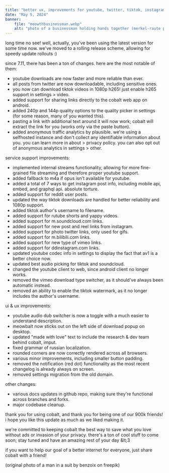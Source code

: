 ```yaml
---
title: "better ux, improvements for youtube, twitter, tiktok, instagram, and more!"
date: "May 5, 2024"
banner:
    file: "meowthbusinessman.webp"
    alt: "photo of a businessman holding hands together (merkel-raute pose) with meowth plush head."
---
```

long time no see! well, actually, you've been using the latest version for some time now. we've moved to a rolling release scheme, allowing for speedy update rollouts :)

since 7.11, there has been a ton of changes. here are the most notable of them:
- youtube downloads are now faster and more reliable than ever.
- all posts from twitter are now downloadable, including sensitive ones.
- you now can download tiktok videos in 1080p h265! just enable h265 support in settings > video.
- added support for sharing links directly to the cobalt web app on android.
- added 240p and 144p quality options to the quality picker in settings (for some reason, many of you wanted this).
- pasting a link with additional text around it will now work; cobalt will extract the link for you (works only via the paste button).
- added anonymous traffic analytics by plausible. we're using a selfhosted instance and don't collect any identifiable information about you. you can learn more in about > privacy policy. you can also opt out of anonymous analytics in settings > other.

service support improvements:
- implemented internal streams functionality, allowing for more fine-grained file streaming and therefore proper youtube support.
- added fallback to m4a if opus isn't available for youtube.
- added a total of 7 ways to get instagram post info, including mobile api, embed, and graphql api. absolute torture.
- added support for reddit user posts.
- updated the way tiktok downloads are handled for better reliability and 1080p support.
- added tiktok author's username to filename.
- added support for rutube shorts and yappy videos.
- added support for m.soundcloud.com links.
- added support for new post and reel links from instagram.
- added support for photo twitter links, only used for gifs.
- added support for m.bilibili.com links.
- added support for new type of vimeo links.
- added support for ddinstagram.com links.
- updated youtube codec info in settings to display the fact that av1 is a better choice now.
- updated best audio picking for tiktok and soundcloud.
- changed the youtube client to web, since android client no longer works.
- removed the vimeo download type switcher, as it should've always been automatic instead.
- removed an ability to enable the tiktok watermark, as it no longer includes the author's username.

ui & ux improvements:
- youtube audio dub switcher is now a toggle with a much easier to understand description.
- meowbalt now sticks out on the left side of download popup on desktop.
- updated "made with love" text to include the research & dev team behind cobalt, imput.
- fixed grammar of russian localization.
- rounded corners are now correctly rendered across all browsers.
- various minor improvements, including smaller button padding.
- removed the notification (red dot) functionality as the most recent changelog is already always on screen.
- removed settings migration from the old domain.

other changes:
- various docs updates in github repo, making sure they're functional across branches and forks.
- major codebase cleanup.

thank you for using cobalt, and thank you for being one of our 900k friends! i hope you like this update as much as we liked making it.

we're committed to keeping cobalt the best way to save what you love without ads or invasion of your privacy. there's a ton of cool stuff to come soon; stay tuned and have an amazing rest of your day &amp;lt;3

if you want to help our goal of a better internet for everyone, just share cobalt with a friend!

(original photo of a man in a suit by benzoix on freepik)